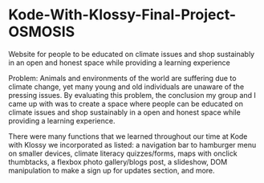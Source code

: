 # Kode-With-Klossy-Final-Project-OSMOSIS
Website for people to be educated on climate issues and shop sustainably in an open and honest space while providing a learning experience 

Problem: Animals and environments of the world are suffering due to climate change, yet many young and old individuals are unaware of the 
pressing issues. By evaluating this problem, the conclusion my group and I came up with was to create a space where people can be educated
on climate issues and shop sustainably in a open and honest space while providing a learning experience. 

There were many functions that we learned throughout our time at Kode with Klossy we incorporated as listed: a navigation bar to hamburger
menu on smaller devices, climate literacy quizzes/forms, maps with onclick thumbtacks, a flexbox photo gallery/blogs post, a slideshow, 
DOM manipulation to make a sign up for updates section, and more.
